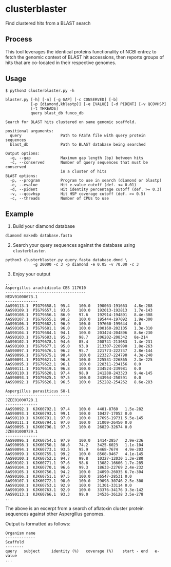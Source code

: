 # clusterblaster
Find clustered hits from a BLAST search

## Process
This tool leverages the identical proteins functionality of NCBI entrez to
fetch the genomic context of BLAST hit accessions, then reports groups of
hits that are co-located in their respective genomes.

## Usage
`$ python3 clusterblaster.py -h`

```
blaster.py [-h] [-n] [-g GAP] [-c CONSERVED] [-b]
           [-p {diamond,kblastp}] [-e EVALUE] [-d PIDENT] [-v QCOVHSP]
           [-t THREADS]
           query blast_db funco_db

Search for BLAST hits clustered on same genomic scaffold.

positional arguments:
  query                 Path to FASTA file with query protein sequences
  blast_db              Path to BLAST database being searched

Output options:
  -g, --gap             Maximum gap length (bp) between hits
  -c, --conserved       Number of query sequences that must be conserved
                        in a cluster of hits
BLAST options:
  -p, --program         Program to use in search (diamond or blastp)
  -e, --evalue          Hit e-value cutoff (def. <= 0.01)
  -d, --pident          Hit identity percentage cutoff (def. >= 0.3)
  -v, --qcovhsp         Hit HSP coverage cutoff (def. >= 0.5)
  -c, --threads         Number of CPUs to use
```

## Example
1. Build your diamond database
```
diamond makedb database.fasta
```

2. Search your query sequences against the database using `clusterblaster`.
```
python3 clusterblaster.py query.fasta database.dmnd \
            -g 20000 -c 3 -p diamond -e 0.05 -v 70.00 -c 3
```

3. Enjoy your output
```
...
Aspergillus arachidicola CBS 117610
-----------------------------------
NEXV01000673.1
--------------
AAS90113.1	PIG79658.1	95.4	100.0	190063-191663	4.8e-288
AAS90109.1	PIG79657.1	93.6	100.0	192013-192813	1.7e-143
AAS90108.1	PIG79656.1	86.9	97.6	192914-194891	8.4e-308
AAS90107.1	PIG79655.1	98.2	100.0	195444-197092	1.9e-300
AAS90106.1	PIG79682.1	96.9	100.0	197660-199644	0.0
AAS90105.1	PIG79681.1	96.0	100.0	200160-202105	1.3e-310
AAS90104.1	PIG79684.1	94.1	100.0	203424-204896	8.6e-230
AAS90103.1	PIG79683.1	95.3	98.7	206202-208342	8e-214
AAS90102.1	PIG79678.1	94.6	85.4	208741-213083	1.4e-231
AAS90100.1	PIG79677.1	95.0	93.9	213307-220990	1.8e-263
AAS90097.1	PIG79676.1	96.2	95.7	221773-222747	2.8e-144
AAS90096.1	PIG79675.1	98.4	100.0	223327-224790	4.3e-240
AAS90091.1	PIG79621.1	96.8	100.0	225531-226865	2.3e-225
AAS90095.1	PIG79622.1	96.1	100.0	228311-234156	0.0
AAS90111.1	PIG79619.1	96.8	100.0	234524-239981	0.0
AAS90110.1	PIG79620.1	97.4	98.9	241288-243323	9.4e-145
AAS90093.1	PIG79625.1	97.5	100.0	243964-250591	0.0
AAS90092.1	PIG79626.1	96.5	100.0	252282-254262	8.6e-283

Aspergillus parasiticus SU-1
----------------------------
JZEE01000728.1
--------------
AAS90092.1	KJK60792.1	97.4	100.0	4401-8760	1.5e-282
AAS90093.1	KJK60793.1	99.1	100.0	10427-17052	0.0
AAS90110.1	KJK60791.1	97.0	100.0	17695-19731	5.5e-145
AAS90111.1	KJK60794.1	97.0	100.0	21009-26450	0.0
AAS90095.1	KJK60796.1	97.3	100.0	26829-32674	0.0
JZEE01000729.1
--------------
AAS90096.1	KJK60754.1	97.9	100.0	1414-2857	2.9e-236
AAS90098.1	KJK60750.1	80.8	74.2	3425-6023	1.1e-104
AAS90094.1	KJK60773.1	93.5	95.9	6468-7674	4.9e-203
AAS90099.1	KJK60755.1	99.2	100.0	8568-9467	4.1e-145
AAS90100.1	KJK60752.1	94.7	99.8	10327-12030	1.3e-280
AAS90102.1	KJK60771.1	97.6	98.6	13082-16606	1.7e-285
AAS90104.1	KJK60770.1	96.6	99.3	18633-22769	2.4e-232
AAS90105.1	KJK60756.1	94.2	100.0	24090-26035	6.7e-304
AAS90106.1	KJK60751.1	97.5	100.0	26547-28531	0.0
AAS90107.1	KJK60772.1	98.0	100.0	29098-30746	2.5e-300
AAS90108.1	KJK60753.1	92.9	100.0	31301-33114	0.0
AAS90109.1	KJK60763.1	92.9	100.0	33376-34176	3.3e-142
AAS90113.1	KJK60766.1	93.3	99.0	34536-36128	3.5e-278
...
```
The above is an excerpt from a search of aflatoxin cluster protein sequences
against other Aspergillus genomes.

Output is formatted as follows:
```
Organism name
-------------
Scaffold
--------
query   subject     identity (%)   coverage (%)    start - end   e-value
...
```
